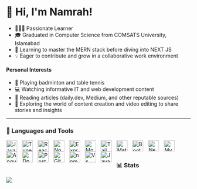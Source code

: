 # 👋 Hi, I'm Namrah!

- 👩🏻‍💻 Passionate Learner
- 🎓 Graduated in Computer Science from COMSATS University, Islamabad
- 🌱 Learning to master the MERN stack before diving into NEXT JS
- 💡 Eager to contribute and grow in a collaborative work environment
<!--- 
- 🎯 Seeking a challenging role in a dynamic software house
- 🔭 Currently focusing on MERN stack development
- 📚 Passionate about continuous learning and skill development
- 🎨 Doodling and creative expression
-->

#### Personal Interests
- 🏓 Playing badminton and table tennis
- 💻 Watching informative IT and web development content
- 📖 Reading articles (daily.dev, Medium, and other reputable sources)
- 🎥 Exploring the world of content creation and video editing to share stories and insights

---


<!--  https://devicon-website.vercel.app/? -->
<!--

#### Learning and development
- 📈 Always striving for improvement
- 🤖 Fascinated by technology's future
- 🧩 Enjoying a good challenge

-->
### 🧰 Languages and Tools
<img align="left" alt="Javascript" width="30px" style="padding-right:10px;" src="https://devicon-website.vercel.app/api/javascript/original.svg"></img>
<img align="left" alt="TypeScript" width="30px" style="padding-right:10px;" src="https://devicon-website.vercel.app/api/typescript/original.svg"></img>
<img align="left" alt="React" width="30px" style="padding-right:10px;" src="https://devicon-website.vercel.app/api/react/original.svg"></img>
<img align="left" alt="NodeJS" width="30px" style="padding-right:10px;" src="https://devicon-website.vercel.app/api/nodejs/original.svg"></img>
<img align="left" alt="ExpressJs" width="30px" style="padding-right:10px;" src="https://devicon-website.vercel.app/api/express/original.svg"></img>
<img align="left" alt="MongoDb" width="30px" style="padding-right:10px;" src="https://devicon-website.vercel.app/api/mongodb/original.svg"></img>
<img align="left" alt="Tailwind CSS" width="30px" style="padding-right:10px;" src="https://devicon-website.vercel.app/api/tailwindcss/plain.svg"></img>
<img align="left" alt="Material UI" width="30px" style="padding-right:10px;" src="https://devicon-website.vercel.app/api/materialui/original.svg"></img>
<img align="left" alt="Bootstrap" width="30px" style="padding-right:10px;" src="https://devicon-website.vercel.app/api/bootstrap/original.svg"></img>
<img align="left" alt="NestJS" width="30px" style="padding-right:10px;" src="https://devicon-website.vercel.app/api/nestjs/plain.svg"></img>
<img align="left" alt="MySql" width="30px" style="padding-right:10px;" src="https://devicon-website.vercel.app/api/mysql/original.svg"></img>
<img align="left" alt="AngularJs" width="30px" style="padding-right:10px;" src="https://devicon-website.vercel.app/api/angularjs/original.svg"></img>
<img align="left" alt="Docker" width="30px" style="padding-right:10px;" src="https://devicon-website.vercel.app/api/docker/original.svg"></img>
<img align="left" alt="PostgreSQL" width="30px" style="padding-right:10px;" src="https://devicon-website.vercel.app/api/postgresql/original.svg"></img>
<img align="left" alt="Github" width="30px" style="padding-right:10px;" src="https://devicon-website.vercel.app/api/github/original.svg"></img>
<img align="left" alt="npm" width="30px" style="padding-right:10px;" src="https://devicon-website.vercel.app/api/npm/original-wordmark.svg"></img>
<img align="left" alt="Vs Code" width="30px" style="padding-right:10px;" src="https://devicon-website.vercel.app/api/vscode/original.svg"></img>
<img align="left" alt="Java" width="30px" style="padding-right:10px;" src="https://devicon-website.vercel.app/api/java/original.svg"></img>



<br />

#

<!--
#
 Badges from https://github.com/Ileriayo/markdown-badges 
![Visual Studio Code](https://img.shields.io/badge/Visual%20Studio%20Code-0078d7.svg?style=for-the-badge&logo=visual-studio-code&logoColor=white)
![GitHub](https://img.shields.io/badge/github-%23121011.svg?style=for-the-badge&logo=github&logoColor=white)
![HTML5](https://img.shields.io/badge/html5-%23E34F26.svg?style=for-the-badge&logo=html5&logoColor=white)
![CSS3](https://img.shields.io/badge/css3-%231572B6.svg?style=for-the-badge&logo=css3&logoColor=white)
![JavaScript](https://img.shields.io/badge/javascript-%23323330.svg?style=for-the-badge&logo=javascript&logoColor=%23F7DF1E)
![React](https://img.shields.io/badge/react-%2320232a.svg?style=for-the-badge&logo=react&logoColor=%2361DAFB)
![React Router](https://img.shields.io/badge/React_Router-CA4245?style=for-the-badge&logo=react-router&logoColor=white)
![Context-API](https://img.shields.io/badge/Context--Api-000000?style=for-the-badge&logo=react)
![React Query](https://img.shields.io/badge/-React%20Query-FF4154?style=for-the-badge&logo=react%20query&logoColor=white)
![React Hook Form](https://img.shields.io/badge/React%20Hook%20Form-%23EC5990.svg?style=for-the-badge&logo=reacthookform&logoColor=white)
![Redux](https://img.shields.io/badge/redux-%23593d88.svg?style=for-the-badge&logo=redux&logoColor=white)
![NodeJS](https://img.shields.io/badge/node.js-6DA55F?style=for-the-badge&logo=node.js&logoColor=white)
![Express.js](https://img.shields.io/badge/express.js-%23404d59.svg?style=for-the-badge&logo=express&logoColor=%2361DAFB)
![Postman](https://img.shields.io/badge/Postman-FF6C37?style=for-the-badge&logo=postman&logoColor=white)
![Nodemon](https://img.shields.io/badge/NODEMON-%23323330.svg?style=for-the-badge&logo=nodemon&logoColor=%BBDEAD)
![JWT](https://img.shields.io/badge/JWT-black?style=for-the-badge&logo=JSON%20web%20tokens)
![MongoDB](https://img.shields.io/badge/MongoDB-%234ea94b.svg?style=for-the-badge&logo=mongodb&logoColor=white)
![Vite](https://img.shields.io/badge/vite-%23646CFF.svg?style=for-the-badge&logo=vite&logoColor=white)
![TypeScript](https://img.shields.io/badge/typescript-%23007ACC.svg?style=for-the-badge&logo=typescript&logoColor=white)
![TailwindCSS](https://img.shields.io/badge/tailwindcss-%2338B2AC.svg?style=for-the-badge&logo=tailwind-css&logoColor=white)
![DaisyUI](https://img.shields.io/badge/daisyui-5A0EF8?style=for-the-badge&logo=daisyui&logoColor=white)
![Styled Components](https://img.shields.io/badge/styled--components-DB7093?style=for-the-badge&logo=styled-components&logoColor=white)
![MUI](https://img.shields.io/badge/MUI-%230081CB.svg?style=for-the-badge&logo=mui&logoColor=white)
![Vercel](https://img.shields.io/badge/vercel-%23000000.svg?style=for-the-badge&logo=vercel&logoColor=white)
![MySQL](https://img.shields.io/badge/mysql-4479A1.svg?style=for-the-badge&logo=mysql&logoColor=white)
![Supabase](https://img.shields.io/badge/Supabase-3ECF8E?style=for-the-badge&logo=supabase&logoColor=white)
![Angular](https://img.shields.io/badge/angular-%23DD0031.svg?style=for-the-badge&logo=angular&logoColor=white)
![NestJS](https://img.shields.io/badge/nestjs-%23E0234E.svg?style=for-the-badge&logo=nestjs&logoColor=white)
![Swagger](https://img.shields.io/badge/-Swagger-%23Clojure?style=for-the-badge&logo=swagger&logoColor=white)
![Postgres](https://img.shields.io/badge/postgres-%23316192.svg?style=for-the-badge&logo=postgresql&logoColor=white)
![Redis](https://img.shields.io/badge/redis-%23DD0031.svg?style=for-the-badge&logo=redis&logoColor=white)
![Docker](https://img.shields.io/badge/docker-%230db7ed.svg?style=for-the-badge&logo=docker&logoColor=white)
![.Net](https://img.shields.io/badge/.NET-5C2D91?style=for-the-badge&logo=.net&logoColor=white)
![C#](https://img.shields.io/badge/c%23-%23239120.svg?style=for-the-badge&logo=csharp&logoColor=white)
![Python](https://img.shields.io/badge/python-3670A0?style=for-the-badge&logo=python&logoColor=ffdd54)
![Java](https://img.shields.io/badge/java-%23ED8B00.svg?style=for-the-badge&logo=openjdk&logoColor=white)
![Pug](https://img.shields.io/badge/Pug-FFF?style=for-the-badge&logo=pug&logoColor=A86454)
![FreeCodeCamp](https://img.shields.io/badge/Freecodecamp-%23123.svg?&style=for-the-badge&logo=freecodecamp&logoColor=green)
![MDN Web Docs](https://img.shields.io/badge/MDN_Web_Docs-black?style=for-the-badge&logo=mdnwebdocs&logoColor=white)
![Medium](https://img.shields.io/badge/Medium-12100E?style=for-the-badge&logo=medium&logoColor=white)
![Dev.to blog](https://img.shields.io/badge/dev.to-0A0A0A?style=for-the-badge&logo=dev.to&logoColor=white)
![Notion](https://img.shields.io/badge/Notion-%23000000.svg?style=for-the-badge&logo=notion&logoColor=white)
![Canva](https://img.shields.io/badge/Canva-%2300C4CC.svg?style=for-the-badge&logo=Canva&logoColor=white)
![ChatGPT](https://img.shields.io/badge/chatGPT-74aa9c?style=for-the-badge&logo=openai&logoColor=white)
![Google Drive](https://img.shields.io/badge/Google%20Drive-4285F4?style=for-the-badge&logo=googledrive&logoColor=white)
![Hackerrank](https://img.shields.io/badge/-Hackerrank-2EC866?style=for-the-badge&logo=HackerRank&logoColor=white)
![CodePen](https://img.shields.io/badge/Codepen-000000?style=for-the-badge&logo=codepen&logoColor=white)
![Stack Overflow](https://img.shields.io/badge/-Stackoverflow-FE7A16?style=for-the-badge&logo=stack-overflow&logoColor=white)
![codingninjas](https://img.shields.io/badge/coding%20ninjas-DD6620?style=for-the-badge&logo=codingninjas&logoColor=white)
![Exercism](https://img.shields.io/badge/Exercism-009CAB?style=for-the-badge&logo=exercism&logoColor=white)
---
-->


### 📊 Stats
<!-- GitHub stats from https://github.com/anuraghazra/github-readme-stats -->
![](https://github-readme-stats.vercel.app/api?username=Namrah-99&theme=dark&hide_border=false&include_all_commits=true&count_private=true)<br/>


<!-- # 💻 Tech Stack -->
<!--## 🧰 Languages and Tools 
✨

[![Stargazers](https://img.shields.io/github/stars/username/repo.svg?style=social)](https://github.com/username/repo)

**We appreciate your support!**

**Like this project?**  Give it a star to show your support! 


"🌟 Kindly consider showing your support for this project by giving it a star and sharing it with others!"
"🙌 Your support means a lot! Please star this project and share it with your network!"
"⭐ If you find this project valuable, please consider starring it and spreading the word!"
"🚀 Help this project grow by giving it a star and sharing it with friends!"
"👏 Show your appreciation for this project by starring it and letting others know about it!"
"🌠 If you find value in this project, a star and a share would be greatly appreciated!"
"💖 Your support matters! Please star this project and share it with others who might benefit from it!"
"✨ If you enjoy using this project, consider giving it a star and sharing it with your community!"
"👍 Like what you see? Give this project a star and spread the word to help it reach more people!"
"🌟 Your support fuels this project's growth. Give it a star and share it with others who might benefit from it!"

<!-- GitHub Star link -->
<!--<p align="center">
  <a href="https://stars.github.com/profiles/denvercoder1/">
    <img src="https://github.com/DenverCoder1/DenverCoder1/assets/20955511/ca15be3f-d00b-438e-91f6-fb5568c1f632" alt="GitHub Star 2023"/></a>
</p>
-->



